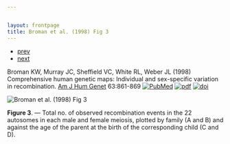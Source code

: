 ```yaml
---


layout: frontpage
title: Broman et al. (1998) Fig 3
---
```

<div class="navbar">
  <div class="navbar-inner">
      <ul class="nav">
          <li><a href="mousebc_fig3.html">prev</a></li>
          <li><a href="rqtl2_fig1.html">next</a></li>
      </ul>
  </div>
</div>

Broman KW, Murray JC, Sheffield VC, White RL, Weber JL (1998) Comprehensive human genetic maps: Individual
and sex-specific variation in recombination. [Am J Hum Genet](https://www.cell.com/ajhg/home) 63:861-869
[![PubMed](../icons16/pubmed-icon.png)](https://www.ncbi.nlm.nih.gov/pubmed/9718341)
[![pdf](../icons16/pdf-icon.png)](https://www.cell.com/action/showPdf?pii=S0002-9297%2807%2961389-5)
[![doi](../icons16/doi-icon.png)](https://doi.org/10.1086/302011)

![Broman et al. (1998) Fig 3](../bigpublpics/geneticmaps_fig3_lg.png)

**Figure 3**. &mdash; Total no. of observed recombination events in the 22
autosomes in each male and female meiosis, plotted by family (A and
B) and against the age of the parent at the birth of the
corresponding child (C and D).
